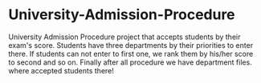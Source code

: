 # University-Admission-Procedure
University Admission Procedure project that accepts students by their exam's score.  Students have three departments by their priorities to enter there. If students can not enter to first one, we rank them by his/her score to second and so on.  Finally after all procedure we have department files. where accepted students there!
